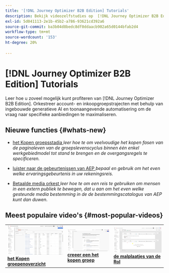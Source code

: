 ```yaml
---
title: '[!DNL Journey Optimizer B2B Edition] Tutorials'
description: Bekijk videozelfstudies op  [!DNL Journey Optimizer B2B Edition]. Verbeter uw begrip van hoe te om rekening te organiseren en groepsreizen en meer te kopen.
exl-id: 5d041113-2e1b-45b2-a786-93621cd392a6
source-git-commit: ba3b04d8bedc8df0ddaacb902a65d0144bfab2d4
workflow-type: tm+mt
source-wordcount: '153'
ht-degree: 20%

---
```


# [!DNL Journey Optimizer B2B Edition] Tutorials

Leer hoe u zoveel mogelijk kunt profiteren van [!DNL Journey Optimizer B2B Edition]. Orkestreer account- en inkoopgroepstrajecten met behulp van ingebouwde generatieve AI en toonaangevende automatisering om de vraag naar specifieke aanbiedingen te maximaliseren.

## Nieuwe functies {#whats-new}

* [ het Kopen groepsstadia ](/help/buying-groups/buying-group-stages.md)
  _leer hoe te om veelvoudige het kopen fasen van de paginaleven van de groepslevenscyclus binnen één enkel werkgebiedmodel tot stand te brengen en de overgangsregels te specificeren._

* [ luister naar de gebeurtenissen van AEP ](/help/account-journeys/journey-nodes/listen-for-aep-events.md)
  _bepaal en gebruik om het even welke ervaringsgebeurtenis in uw rekeningsreis._

* [ Betaalde media orkest ](/help/account-journeys/journey-nodes/paid-media-orchestration.md)
  _leer hoe te om een reis te gebruiken om mensen in een extern publiek te bewegen, dat u aan om het even welke gesteunde media bestemming in de de bestemmingscatalogus van AEP kunt dan duwen._

## Meest populaire video&#39;s {#most-popular-videos}

<table>
<tr>
<td>
<a href="/help/buying-groups/buying-groups-overview.md"><img alt="miniatuurafbeelding voor de video &apos;Overzicht van kopersgroepen&apos;" src="assets/buying-groups-overview.png"></a>
<div><a href="/help/buying-groups/buying-groups-overview.md"><strong> het Kopen groepenoverzicht </strong></a></div>
</td>
<td>
<a href="/help/buying-groups/create-a-buying-group.md"><img alt="miniatuurafbeelding voor de video &apos;Een inkoopgroep maken&apos;" src="assets/create-a-buying-group.png"></a>
<div><a href="/help/buying-groups/create-a-buying-group.md"><strong> creeer een het kopen groep </strong></a></div>
</td>
<td>
<a href="/help/buying-groups/role-templates.md"><img alt="miniatuurafbeelding voor de video Rolsjablonen" src="assets/role-templates.png" /></a>
<div><a href="/help/buying-groups/role-templates.md"><strong> de malplaatjes van de Rol </strong></a></div>
</td>
</tr>
</table>
